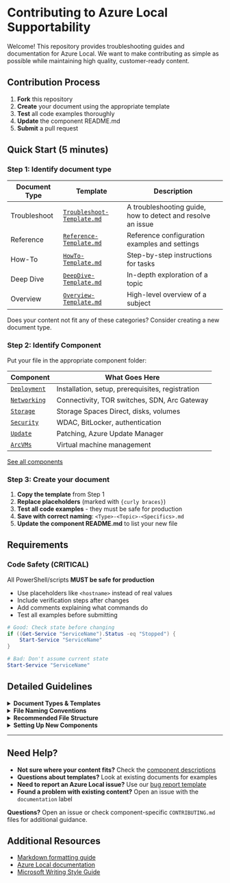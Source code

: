 # Contributing to Azure Local Supportability

Welcome! This repository provides troubleshooting guides and documentation for Azure Local. We want to make contributing as simple as possible while maintaining high quality, customer-ready content.

## Contribution Process

1. **Fork** this repository
2. **Create** your document using the appropriate template
3. **Test** all code examples thoroughly
4. **Update** the component README.md
5. **Submit** a pull request

## Quick Start (5 minutes)

### Step 1: Identify document type

| Document Type | Template                                                               | Description                                                 |
| ------------- | ---------------------------------------------------------------------- | ----------------------------------------------------------- |
| Troubleshoot  | [`Troubleshoot-Template.md`](./TSG/Templates/Troubleshoot-Template.md) | A troubleshooting guide, how to detect and resolve an issue |
| Reference     | [`Reference-Template.md`](./TSG/Templates/Reference-Template.md)       | Reference configuration examples and settings               |
| How-To        | [`HowTo-Template.md`](./TSG/Templates/HowTo-Template.md)               | Step-by-step instructions for tasks                         |
| Deep Dive     | [`DeepDive-Template.md`](./TSG/Templates/DeepDive-Template.md)         | In-depth exploration of a topic                             |
| Overview      | [`Overview-Template.md`](./TSG/Templates/Overview-Template.md)         | High-level overview of a subject                            |

Does your content not fit any of these categories? Consider creating a new document type.

### Step 2: Identify Component

Put your file in the appropriate component folder:

| Component                         | What Goes Here                                   |
| --------------------------------- | ------------------------------------------------ |
| [`Deployment`](./TSG/Deployment/) | Installation, setup, prerequisites, registration |
| [`Networking`](./TSG/Networking/) | Connectivity, TOR switches, SDN, Arc Gateway     |
| [`Storage`](./TSG/Storage/)       | Storage Spaces Direct, disks, volumes            |
| [`Security`](./TSG/Security/)     | WDAC, BitLocker, authentication                  |
| [`Update`](./TSG/Update/)         | Patching, Azure Update Manager                   |
| [`ArcVMs`](./TSG/ArcVMs/)         | Virtual machine management                       |

[See all components](./README.md#table-of-contents)

### Step 3: Create your document

1. **Copy the template** from Step 1
2. **Replace placeholders** (marked with `{curly braces}`)
3. **Test all code examples** - they must be safe for production
4. **Save with correct naming**: `<Type>-<Topic>-<Specifics>.md`
5. **Update the component README.md** to list your new file

## Requirements

### Code Safety (CRITICAL)

All PowerShell/scripts **MUST be safe for production**

- Use placeholders like `<hostname>` instead of real values
- Include verification steps after changes
- Add comments explaining what commands do
- Test all examples before submitting

```powershell
# Good: Check state before changing
if ((Get-Service "ServiceName").Status -eq "Stopped") {
    Start-Service "ServiceName"
}

# Bad: Don't assume current state
Start-Service "ServiceName"
```

## Detailed Guidelines

<details>
<summary><strong>Document Types & Templates</strong></summary>

| Document Type    | Purpose                                         | Template                                                               | Structure                                              |
| ---------------- | ----------------------------------------------- | ---------------------------------------------------------------------- | ------------------------------------------------------ |
| **Troubleshoot** | Help users fix specific errors or problems      | [`Troubleshoot-Template.md`](./TSG/Templates/Troubleshoot-Template.md) | Symptoms → Root Cause → Resolution → Prevention        |
| **Reference**    | Provide configuration examples and settings     | [`Reference-Template.md`](./TSG/Templates/Reference-Template.md)       | Overview → Configuration → Examples → Validation       |
| **How-To**       | Step-by-step instructions                       | [`HowTo-Template.md`](./TSG/Templates/HowTo-Template.md)               | Prerequisites → Steps → Verification → Next Steps      |
| **Deep Dive**    | Technical explanations and architecture details | [`DeepDive-Template.md`](./TSG/Templates/DeepDive-Template.md)         | Overview → Technical Details → Examples → References   |
| **Overview**     | High-level introductions and summaries          | [`Overview-Template.md`](./TSG/Templates/Overview-Template.md)         | Introduction → Key Concepts → Architecture → Resources |

</details>

<details>
<summary><strong>File Naming Conventions</strong></summary>

File names should be CamelCase with hyphens as spaces. Topic should categorize the content.

```
Type-Topic-Specifics.md
```

**Examples:**

- `Troubleshoot-SDNExpress-HealthAlert-HostNotConnectedToController`
- `Reference-TOR-Disaggregated-Switched-Storage`
</details>

<details>
<summary><strong>Recommended File Structure</strong></summary>

### Recommended Structure

```
TSG/
└── [Component]/
    ├── README.md                    # Component overview and TOC
    ├── CONTRIBUTING.md              # Component-specific guidelines
    ├── [Topic-Area-1]/
    │   ├── images/                  # Screenshots, diagrams
    │   ├── examples/                # Config files, scripts
    │   ├── Reference-[Topic]-[Specific].md
    │   ├── Troubleshoot-[Topic]-[Specific].md
    │   └── HowTo-[Topic]-[Specific].md
    └── [Topic-Area-2]/
        ├── images/
        ├── DeepDive-[Topic]-[Specific].md
        └── Overview-[Topic]-[Specific].md
```

### Images and Assets

- Place images in `images/` folder within the relevant topic area
- Use descriptive filenames: `deployment-error-screenshot.png`
- Optimize image sizes for web viewing

</details>

<details>
<summary><strong>Setting Up New Components</strong></summary>

When creating a new component area:

1. **Copy template files**:

   - [`TSG/Templates/Component/README-Template.md`](./TSG/Templates/Component/README-Template.md) → `TSG/{ComponentName}/README.md`
   - [`TSG/Templates/Component/CONTRIBUTING-Template.md`](./TSG/Templates/Component/CONTRIBUTING-Template.md) → `TSG/{ComponentName}/CONTRIBUTING.md`

2. **Customize templates**:

   - Replace `{COMPONENT_NAME}` with your component name
   - Define topic areas specific to your component
   - Update folder structure as needed

3. **Update main README**:
   - Add your component to the [Table of Contents](./README.md#table-of-contents)

</details>

---

## Need Help?

- **Not sure where your content fits?** Check the [component descriptions](./README.md#table-of-contents)
- **Questions about templates?** Look at existing documents for examples
- **Need to report an Azure Local issue?** Use our [bug report template](./.github/ISSUE_TEMPLATE/bug_report.md)
- **Found a problem with existing content?** Open an issue with the `documentation` label

**Questions?** Open an issue or check component-specific `CONTRIBUTING.md` files for additional guidance.

## Additional Resources

- [Markdown formatting guide](./TSG/Templates/Markdown-Snippets.md)
- [Azure Local documentation](https://learn.microsoft.com/azure/azure-local/)
- [Microsoft Writing Style Guide](https://learn.microsoft.com/style-guide/)
